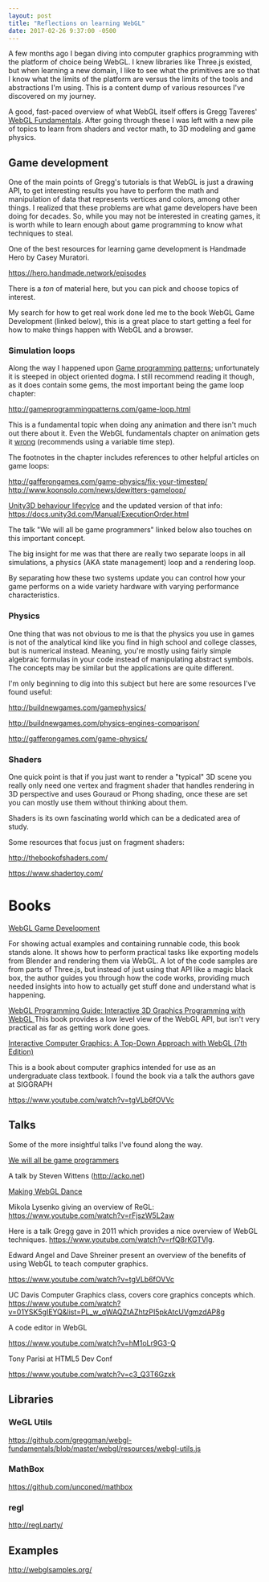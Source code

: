 ```yaml
---
layout: post
title: "Reflections on learning WebGL"
date: 2017-02-26 9:37:00 -0500
---
```


A few months ago I began diving into computer graphics programming with the
platform of choice being WebGL. I knew libraries like Three.js existed, but when
learning a new domain, I like to see what the primitives are so that
I know what the limits of the platform are versus the limits of the tools and
abstractions I'm using. This is a content dump of various resources I've
discovered on my journey.

A good, fast-paced overview of what WebGL itself offers is Gregg Taveres'
 <a href="https://webglfundamentals.org/">WebGL Fundamentals</a>.
After going through these I was left with a new pile of topics to learn from
shaders and vector math, to 3D modeling and game physics.

## Game development

One of the main points of Gregg's tutorials is that WebGL is just a drawing API,
to get interesting results you have to perform the math and manipulation of
data that represents vertices and colors, among other things. I realized that these
problems are what game developers have been doing for decades. So, while you may
not be interested in creating games, it is worth while to learn enough about game
programming to know what techniques to steal.

One of the best resources for learning game development is Handmade Hero by
Casey Muratori.

<a href="https://hero.handmade.network/episodes" target="_blank">
  https://hero.handmade.network/episodes</a>

There is a _ton_ of material here, but you can pick and choose topics of interest.

My search for how to get real work done led me to the book WebGL Game Development
(linked below), this is a great place to start getting a feel for how to make things
happen with WebGL and a browser.

### Simulation loops

Along the way I happened upon <a target="_blank" href="http://gameprogrammingpatterns.com/contents.html">
Game programming patterns</a>; unfortunately it is steeped in object oriented
dogma. I still recommend reading it though, as it does contain some gems,
the most important being the game loop chapter:

<a href="http://gameprogrammingpatterns.com/game-loop.html" target="_blank">
http://gameprogrammingpatterns.com/game-loop.html
</a>

This is a fundamental topic when doing any animation and there isn't much out
there about it. Even the WebGL fundamentals chapter on animation gets it
<a href="https://webglfundamentals.org/webgl/lessons/webgl-animation.html" target="_blank">
wrong</a> (recommends using a variable time step).

The footnotes in the chapter includes references to other helpful articles on game loops:

<a href="http://gafferongames.com/game-physics/fix-your-timestep/">
http://gafferongames.com/game-physics/fix-your-timestep/</a>

<a href="http://www.koonsolo.com/news/dewitters-gameloop/" target="_blank">
http://www.koonsolo.com/news/dewitters-gameloop/</a>
<a href="" target="_blank"></a>

<a href="http://web.archive.org/web/20141116170950/http://www.richardfine.co.uk/2012/10/unity3d-monobehaviour-lifecycle/
" target="_blank">
Unity3D behaviour lifecylce</a>
and the updated version of that info:
<a href="https://docs.unity3d.com/Manual/ExecutionOrder.html" target="_blank">
https://docs.unity3d.com/Manual/ExecutionOrder.html</a>

The talk "We will all be game programmers" linked below also touches on this
important concept.

The big insight for me was that there are really two separate loops in all
simulations, a physics (AKA state management) loop and a rendering loop.

By separating how these two systems update you can control how your game performs
on a wide variety hardware with varying performance characteristics.

### Physics

One thing that was not obvious to me is that the physics you use in games is
not of the analytical kind like you find in high school and college classes,
but is numerical instead. Meaning, you're mostly using fairly simple algebraic
formulas in your code instead of manipulating abstract symbols.
The concepts may be similar but the applications are quite different.

I'm only beginning to dig into this subject but here are some resources I've
found useful:

<a href="http://buildnewgames.com/gamephysics/" target="_blank">http://buildnewgames.com/gamephysics/</a>

<a href="http://buildnewgames.com/physics-engines-comparison/" target="_blank">http://buildnewgames.com/physics-engines-comparison/</a>

<a href="http://gafferongames.com/game-physics/
" target="_blank">http://gafferongames.com/game-physics/
</a>

### Shaders

One quick point is that if you just want to render a "typical" 3D scene you
really only need one vertex and fragment shader that handles rendering in
3D perspective and uses Gouraud or Phong shading, once these are set you can
mostly use them without thinking about them.

Shaders is its own fascinating world which can be a dedicated area of study.

Some resources that focus just on fragment shaders:

<a href="http://thebookofshaders.com/" target="_blank">http://thebookofshaders.com/</a>

<a href="https://www.shadertoy.com/" target="_blank">https://www.shadertoy.com/</a>

# Books

<a href="http://shop.oreilly.com/product/9781849699792.do" target="_blank">
WebGL Game Development
</a>

For showing actual examples and containing runnable code, this book stands alone.
It shows how to perform practical tasks like exporting models from Blender and
rendering them via WebGL. A lot of the code samples are from parts of Three.js,
but instead of just using that API like a magic black box, the author guides you
through how the code works, providing much needed insights into how to actually
get stuff done and understand what is happening.

<a href="https://www.amazon.com/WebGL-Programming-Guide-Interactive-Graphics/dp/0321902920/"
target="_blank">
WebGL Programming Guide: Interactive 3D Graphics Programming with WebGL
</a>
This book provides a low level view of the WebGL API, but isn't very practical
as far as getting work done goes.

<a href="https://www.amazon.com/Interactive-Computer-Graphics-Top-Down-Approach/dp/0133574849" target="_blank">
Interactive Computer Graphics: A Top-Down Approach with WebGL (7th Edition)
</a>

This is a book about computer graphics intended for use as an undergraduate class
textbook. I found the book via a talk the authors gave at SIGGRAPH

<a href="https://www.youtube.com/watch?v=tgVLb6fOVVc" target="_blank">
https://www.youtube.com/watch?v=tgVLb6fOVVc</a>

## Talks

Some of the more insightful talks I've found along the way.

<a href="https://www.youtube.com/watch?v=avwDj3KRuLc" target="_blank">
We will all be game programmers</a>

A talk by Steven Wittens (http://acko.net)

<a href="https://www.youtube.com/watch?v=GNO_CYUjMK8" target="_blank">Making WebGL Dance</a>

Mikola Lysenko giving an overview of ReGL:
<a href="https://www.youtube.com/watch?v=rFjszW5L2aw" target="_blank">
https://www.youtube.com/watch?v=rFjszW5L2aw</a>

Here is a talk Gregg gave in 2011 which provides a nice overview of WebGL techniques.
<a href="https://www.youtube.com/watch?v=rfQ8rKGTVlg" target="_blank">
https://www.youtube.com/watch?v=rfQ8rKGTVlg</a>.

Edward Angel and Dave Shreiner present an overview of the benefits of using
WebGL to teach computer graphics.

<a href="https://www.youtube.com/watch?v=tgVLb6fOVVc" target="_blank">
https://www.youtube.com/watch?v=tgVLb6fOVVc</a>

UC Davis Computer Graphics class, covers core graphics concepts which.
<a href="https://www.youtube.com/watch?v=01YSK5gIEYQ&list=PL_w_qWAQZtAZhtzPI5pkAtcUVgmzdAP8g" target="_blank">
https://www.youtube.com/watch?v=01YSK5gIEYQ&list=PL_w_qWAQZtAZhtzPI5pkAtcUVgmzdAP8g</a>

A code editor in WebGL

<a href="https://www.youtube.com/watch?v=hM1oLr9G3-Q" target="_blank">
https://www.youtube.com/watch?v=hM1oLr9G3-Q</a>

Tony Parisi at HTML5 Dev Conf

<a href="https://www.youtube.com/watch?v=c3_Q3T6Gzxk" target="_blank">https://www.youtube.com/watch?v=c3_Q3T6Gzxk
</a>

## Libraries

### WeGL Utils
<a href="https://github.com/greggman/webgl-fundamentals/blob/master/webgl/resources/webgl-utils.js"
 target="_blank">
 https://github.com/greggman/webgl-fundamentals/blob/master/webgl/resources/webgl-utils.js
</a>

### MathBox
<a href="https://github.com/unconed/mathbox" target="_blank">https://github.com/unconed/mathbox</a>

### regl
<a href="http://regl.party/" target="_blank">http://regl.party/</a>

## Examples

<a href="http://webglsamples.org/" target="_blank">http://webglsamples.org/</a>
<a href="" target="_blank"></a>
